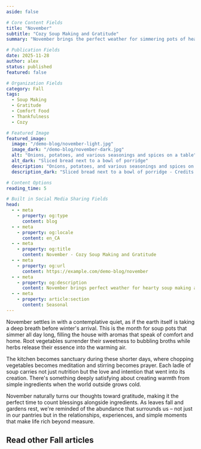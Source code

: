 ```yaml
---
aside: false

# Core Content Fields
title: "November"
subtitle: "Cozy Soup Making and Gratitude"
summary: "November brings the perfect weather for simmering pots of hearty soup and cultivating gratitude as autumn deepens. Embrace the comfort of warm kitchens and the practice of thankfulness as nature prepares for winter's rest."

# Publication Fields
date: 2025-11-28
author: alex
status: published
featured: false

# Organization Fields
category: Fall
tags:
  - Soup Making
  - Gratitude
  - Comfort Food
  - Thankfulness
  - Cozy

# Featured Image
featured_image:
  image: "/demo-blog/november-light.jpg"
  image_dark: "/demo-blog/november-dark.jpg"
  alt: "Onions, potatoes, and various seasonings and spices on a table"
  alt_dark: "Sliced bread next to a bowl of porridge"
  description: "Onions, potatoes, and various seasonings and spices on a table - Credits to Syd Wachs on Unsplash"
  description_dark: "Sliced bread next to a bowl of porridge - Credits to Kelly Sikkema on Unsplash"

# Content Options
reading_time: 5

# Built in Social Media Sharing Fields
head:
  - - meta
    - property: og:type
      content: blog
  - - meta
    - property: og:locale
      content: en_CA
  - - meta
    - property: og:title
      content: November - Cozy Soup Making and Gratitude
  - - meta
    - property: og:url
      content: https://example.com/demo-blog/november
  - - meta
    - property: og:description
      content: November brings perfect weather for hearty soup making and cultivating gratitude.
  - - meta
    - property: article:section
      content: Seasonal
---
```


<VpvArticleHeader 
    returnLink="/blog-demo"
    returnText="Back to Seasonal Blog"
/>

November settles in with a contemplative quiet, as if the earth itself is taking a deep breath before winter's arrival. This is the month for soup pots that simmer all day long, filling the house with aromas that speak of comfort and home. Root vegetables surrender their sweetness to bubbling broths while herbs release their essence into the warming air.

The kitchen becomes sanctuary during these shorter days, where chopping vegetables becomes meditation and stirring becomes prayer. Each ladle of soup carries not just nutrition but the love and intention that went into its creation. There's something deeply satisfying about creating warmth from simple ingredients when the world outside grows cold.

November naturally turns our thoughts toward gratitude, making it the perfect time to count blessings alongside ingredients. As leaves fall and gardens rest, we're reminded of the abundance that surrounds us – not just in our pantries but in the relationships, experiences, and simple moments that make life rich beyond measure.

## Read other Fall articles

<VpvArticleList
    format="vertical"
    sortOrder="ascending"
    filterCategories="Fall"
    maxCards="2"
    :excludeURLs="[
        '/demo-blog/november'
    ]"
    articlesDataKey="demoBlogData"
  />